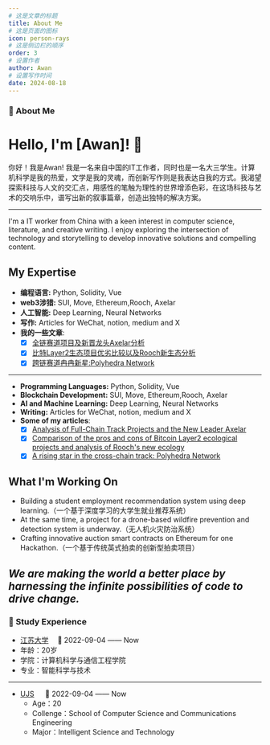 ```yaml
---
# 这是文章的标题
title: About Me
# 这是页面的图标
icon: person-rays
# 这是侧边栏的顺序
order: 3
# 设置作者
author: Awan
# 设置写作时间
date: 2024-08-18
---
```

### 🤺 About Me

# Hello, I'm [Awan]! 👋

你好！我是Awan! 我是一名来自中国的IT工作者，同时也是一名大三学生。计算机科学是我的热爱，文学是我的灵魂，而创新写作则是我表达自我的方式。我渴望探索科技与人文的交汇点，用感性的笔触为理性的世界增添色彩，在这场科技与艺术的交响乐中，谱写出新的叙事篇章，创造出独特的解决方案。
____________________________________________________________________________________________________________
I'm a IT worker from China with a keen interest in computer science, literature, and creative writing. I enjoy exploring the intersection of technology and storytelling to develop innovative solutions and compelling content.

## My Expertise
- **编程语言:** Python, Solidity, Vue
- **web3涉猎:** SUI, Move, Ethereum,Rooch, Axelar
- **人工智能:** Deep Learning, Neural Networks
- **写作:** Articles for WeChat, notion, medium and X
- **我的一些文章**:
   - [x] [全链赛道项目及新晋龙头Axelar分析](https://blushing-ptarmigan-80b.notion.site/Analysis-of-Full-Chain-Track-Projects-and-the-New-Leader-Axelar-740845e7864d4928b5a834594cc4ab14?pvs=4)
   - [x] [比特Layer2生态项目优劣比较以及Rooch新生态分析](https://blushing-ptarmigan-80b.notion.site/Layer2-Rooch-6647d9f7fd9441239774296f27edf85f?pvs=4)
   - [x] [跨链赛道冉冉新星:Polyhedra Network](https://blushing-ptarmigan-80b.notion.site/Polyhedra-Network-96726a8cdc3540dba9f9077819ffd824?pvs=4)
--------------------------------------------------------------------------------------------------------------
- **Programming Languages:** Python, Solidity, Vue
- **Blockchain Development:** SUI, Move, Ethereum,Rooch, Axelar
- **AI and Machine Learning:** Deep Learning, Neural Networks
- **Writing:** Articles for WeChat, notion, medium and X
- **Some of my articles**:
   - [x] [Analysis of Full-Chain Track Projects and the New Leader Axelar](https://blushing-ptarmigan-80b.notion.site/Analysis-of-Full-Chain-Track-Projects-and-the-New-Leader-Axelar-740845e7864d4928b5a834594cc4ab14?pvs=4)
   - [x] [Comparison of the pros and cons of Bitcoin Layer2 ecological projects and analysis of Rooch's new ecology](https://blushing-ptarmigan-80b.notion.site/Layer2-Rooch-6647d9f7fd9441239774296f27edf85f?pvs=4)
   - [x] [A rising star in the cross-chain track: Polyhedra Network](https://blushing-ptarmigan-80b.notion.site/Polyhedra-Network-96726a8cdc3540dba9f9077819ffd824?pvs=4)

## What I'm Working On
- Building a student employment recommendation system using deep learning.（一个基于深度学习的大学生就业推荐系统）
- At the same time, a project for a drone-based wildfire prevention and detection system is underway.（无人机火灾防治系统）
- Crafting innovative auction smart contracts on Ethereum for one Hackathon.（一个基于传统英式拍卖的创新型拍卖项目）

## *We are making the world a better place by harnessing the infinite possibilities of code to drive change.* 

### 🏢 Study Experience
- [江苏大学](https://www.ujs.edu.cn/)&emsp; 📌 2022-09-04 —— Now
 - 年龄：20岁
 - 学院：计算机科学与通信工程学院
 - 专业：智能科学与技术
---------------------------------------------------------------------------  
- [UJS](https://www.ujs.edu.cn/) &emsp; 📌 2022-09-04 —— Now
  - Age：20
  - Collenge：School of Computer Science and Communications Engineering
  - Major：Intelligent Science and Technology
